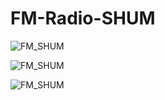# FM-Radio-SHUM

![FM_SHUM](https://github.com/Isomura-Kenji/FM-Radio-SHUM/blob/main/FM_SHUM.jpg)

![FM_SHUM](https://github.com/Isomura-Kenji/FM-Radio-SHUM/blob/main/PCB_FM_SHUM1.jpg)

![FM_SHUM](https://github.com/Isomura-Kenji/FM-Radio-SHUM/blob/main/PCB_FM_SHUM2.jpg)
